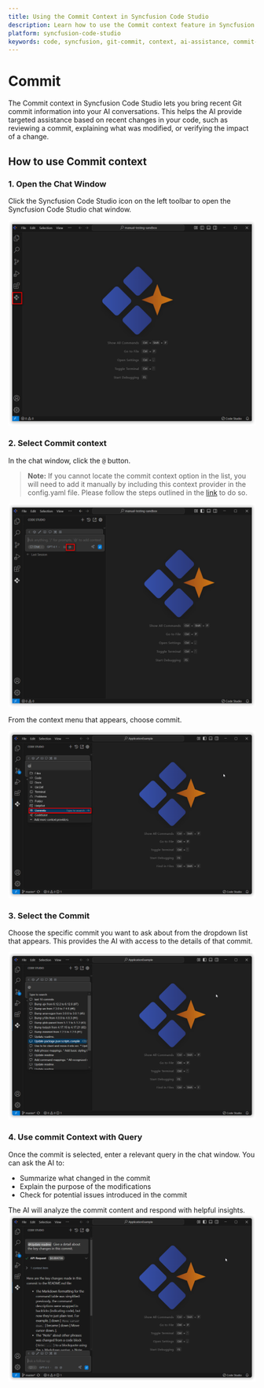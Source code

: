 ```yaml
---
title: Using the Commit Context in Syncfusion Code Studio
description: Learn how to use the Commit context feature in Syncfusion Code Studio to get detailed explanations and assistance based on recent Git commits in your repository.
platform: syncfusion-code-studio
keywords: code, syncfusion, git-commit, context, ai-assistance, commit-explanation, version-control, developer-tools
---
```


# Commit

The Commit context in Syncfusion Code Studio lets you bring recent Git commit information into your AI conversations. This helps the AI provide targeted assistance based on recent changes in your code, such as reviewing a commit, explaining what was modified, or verifying the impact of a change.



## How to use Commit context

### 1. Open the Chat Window

Click the Syncfusion Code Studio icon on the left toolbar to open the Syncfusion Code Studio chat window.

<img src="../../feature-images/open_chat.png" alt="openchat" />



### 2. Select Commit context

In the chat window, click the `@` button.

> **Note:** If you cannot locate the commit context option in the list, you will need to add it manually by including this context provider in the config.yaml file. Please follow the steps outlined in the [link](/code-studio/features/context-providers/add-more-contextproviders/How-to-configure-more-contextproviders)  to do so.

<img src="../../feature-images/click-context.png" alt="Clickcontext" />

From the context menu that appears, choose commit.

<img src="../../feature-images/CommitSelect.png" alt="Commit opencontext" />



### 3. Select the Commit

Choose the specific commit you want to ask about from the dropdown list that appears. This provides the AI with access to the details of that commit.

<img src="../../feature-images/CommitSelectContent.png" alt="Commit choose" />



### 4. Use commit Context with Query

Once the commit is selected, enter a relevant query in the chat window. You can ask the AI to:

- Summarize what changed in the commit
- Explain the purpose of the modifications
- Check for potential issues introduced in the commit

The AI will analyze the commit content and respond with helpful insights.
<img src="../../feature-images/commitresult.png" alt="Commit output" />

